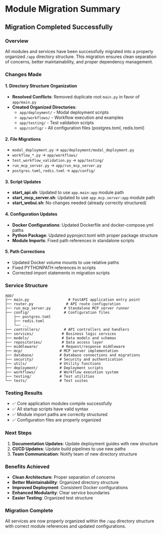 # Module Migration Summary

## Migration Completed Successfully

### Overview
All modules and services have been successfully migrated into a properly organized `/app` directory structure. This migration ensures clean separation of concerns, better maintainability, and proper dependency management.

### Changes Made

#### 1. Directory Structure Organization
- **Resolved Conflicts**: Removed duplicate root `main.py` in favor of `app/main.py`
- **Created Organized Directories**:
  - `app/deployment/` - Modal deployment scripts
  - `app/workflows/` - Workflow execution and examples
  - `app/testing/` - Test validation scripts
  - `app/config/` - All configuration files (postgres.toml, redis.toml)

#### 2. File Migrations
- `modal_deployment.py` → `app/deployment/modal_deployment.py`
- `workflow_*.py` → `app/workflows/`
- `test_workflow_validation.py` → `app/testing/`
- `run_mcp_server.py` → `app/run_mcp_server.py`
- `postgres.toml`, `redis.toml` → `app/config/`

#### 3. Script Updates
- **start_api.sh**: Updated to use `app.main:app` module path
- **start_mcp_server.sh**: Updated to use `app.mcp.server:app` module path
- **start_webui.sh**: No changes needed (already correctly structured)

#### 4. Configuration Updates
- **Docker Configurations**: Updated Dockerfile and docker-compose.yml paths
- **Python Package**: Updated pyproject.toml with proper package structure
- **Module Imports**: Fixed path references in standalone scripts

#### 5. Path Corrections
- Updated Docker volume mounts to use relative paths
- Fixed PYTHONPATH references in scripts
- Corrected import statements in migration scripts

### Service Structure

```
app/
├── main.py                  # FastAPI application entry point
├── router.py               # API route configuration
├── run_mcp_server.py      # Standalone MCP server runner
├── config/                # Configuration files
│   ├── postgres.toml
│   ├── redis.toml
│   └── ...
├── controllers/           # API controllers and handlers
├── services/             # Business logic services
├── models/               # Data models and schemas
├── repositories/         # Data access layer
├── middleware/           # Request/response middleware
├── mcp/                 # MCP server implementation
├── database/            # Database connections and migrations
├── security/            # Security and authentication
├── utils/               # Utility functions
├── deployment/          # Deployment scripts
├── workflows/           # Workflow execution system
├── testing/             # Test utilities
└── tests/               # Test suites
```

### Testing Results
- ✅ Core application modules compile successfully
- ✅ All startup scripts have valid syntax
- ✅ Module import paths are correctly structured
- ✅ Configuration files are properly organized

### Next Steps
1. **Documentation Updates**: Update deployment guides with new structure
2. **CI/CD Updates**: Update build pipelines to use new paths
3. **Team Communication**: Notify team of new directory structure

### Benefits Achieved
- **Clean Architecture**: Proper separation of concerns
- **Better Maintainability**: Organized directory structure
- **Improved Deployment**: Consistent Docker configurations
- **Enhanced Modularity**: Clear service boundaries
- **Easier Testing**: Organized test structure

### Migration Complete
All services are now properly organized within the `/app` directory structure with correct module references and updated configurations.